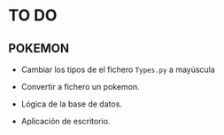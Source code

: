 # TO DO
## POKEMON
+ Cambiar los tipos de el fichero `Types.py` a mayúscula

+ Convertir a fichero un pokemon.
+ Lógica de la base de datos.
+ Aplicación de escritorio.
